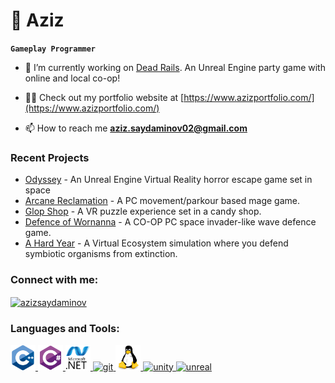 # 🧭 Aziz
**`Gameplay Programmer`**

- 🔭 I’m currently working on [Dead Rails](https://store.steampowered.com/app/3510990/Dead_Rails/). An Unreal Engine party game with online and local co-op! 

- 👨‍💻 Check out my portfolio website at [https://www.azizportfolio.com/](https://www.azizportfolio.com/)

- 📫 How to reach me **aziz.saydaminov02@gmail.com**


<h3 align="left">Recent Projects</h3>

- [Odyssey](https://github.com/SaydAziz/Odyssey) - An Unreal Engine Virtual Reality horror escape game set in space
- [Arcane Reclamation](https://github.com/SaydAziz/ProjectMageWars) - A PC movement/parkour based mage game.
- [Glop Shop](https://github.com/SaydAziz/ConativeVR) - A VR puzzle experience set in a candy shop.
- [Defence of Wornanna](https://github.com/SaydAziz/Defence-of-Wornanna) - A CO-OP PC space invader-like wave defence game.
- [A Hard Year](https://github.com/SaydAziz/A-Hard-Year) - A Virtual Ecosystem simulation where you defend symbiotic organisms from extinction.



<h3 align="left">Connect with me:</h3>
<p align="left">
<a href="https://linkedin.com/in/azizsaydaminov" target="blank"><img align="center" src="https://raw.githubusercontent.com/rahuldkjain/github-profile-readme-generator/master/src/images/icons/Social/linked-in-alt.svg" alt="azizsaydaminov" height="30" width="40" /></a>
</p>
<p align="left">
<h3 align="left">Languages and Tools:</h3>
<p align="left"> <a href="https://www.w3schools.com/cpp/" target="_blank" rel="noreferrer"> <img src="https://raw.githubusercontent.com/devicons/devicon/master/icons/cplusplus/cplusplus-original.svg" alt="cplusplus" width="40" height="40"/> </a> <a href="https://www.w3schools.com/cs/" target="_blank" rel="noreferrer"> <img src="https://raw.githubusercontent.com/devicons/devicon/master/icons/csharp/csharp-original.svg" alt="csharp" width="40" height="40"/> </a> <a href="https://dotnet.microsoft.com/" target="_blank" rel="noreferrer"> <img src="https://raw.githubusercontent.com/devicons/devicon/master/icons/dot-net/dot-net-original-wordmark.svg" alt="dotnet" width="40" height="40"/> </a> <a href="https://git-scm.com/" target="_blank" rel="noreferrer"> <img src="https://www.vectorlogo.zone/logos/git-scm/git-scm-icon.svg" alt="git" width="40" height="40"/> </a> <a href="https://www.linux.org/" target="_blank" rel="noreferrer"> <img src="https://raw.githubusercontent.com/devicons/devicon/master/icons/linux/linux-original.svg" alt="linux" width="40" height="40"/> </a> <a href="https://unity.com/" target="_blank" rel="noreferrer"> <img src="https://www.vectorlogo.zone/logos/unity3d/unity3d-icon.svg" alt="unity" width="40" height="40"/> </a> <a href="https://unrealengine.com/" target="_blank" rel="noreferrer"> <img src="https://raw.githubusercontent.com/kenangundogan/fontisto/036b7eca71aab1bef8e6a0518f7329f13ed62f6b/icons/svg/brand/unreal-engine.svg" alt="unreal" width="40" height="40"/> </a> </p>
